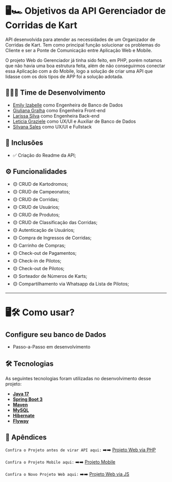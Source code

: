 # 🖥️🏎️ Objetivos da API Gerenciador de Corridas de Kart
API desenvolvida para atender as necessidades de um Organizador de Corridas de Kart. Tem como principal função solucionar os problemas do Cliente e ser a Ponte de Comunicação entre Aplicação Web e Mobile.

O projeto Web do Gerenciador já tinha sido feito, em PHP, porém notamos que não havia uma boa estrutura feita, além de não conseguirmos conectar essa Aplicação com a do Mobile, logo a solução de criar uma API que lidasse com os dois tipos de APP foi a solução adotada.

## 🚀👩‍💻 Time de Desenvolvimento

-  [Emily Izabelle](https://github.com/em1ky) como Engenheira de Banco de Dados
-  [Giuliana Gralha](https://github.com/Giuliana09) como Engenheira Front-end
-  [Larissa Silva](https://github.com/LarissaSL) como Engenheira Back-end
-  [Leticia Graziele](https://github.com/LeticiaGraziel) como UX/UI e Auxiliar de Banco de Dados
-  [Silvana Sales](https://github.com/SilvanaMenezes) como UX/UI e Fullstack


## 🎯 Inclusões

- ✅ Criação do Readme da API;

## ⚙️ Funcionalidades

- 🟡 CRUD de Kartodromos;
- 🟡 CRUD de Campeonatos;
- 🟡 CRUD de Corridas;
- 🟡 CRUD de Usuários;
- 🟡 CRUD de Produtos;
- 🟡 CRUD de Classificação das Corridas;
- 🟡 Autenticação de Usuários;
- 🟡 Compra de Ingressos de Corridas;
- 🟡 Carrinho de Compras;
- 🟡 Check-out de Pagamentos;
- 🟡 Check-in de Pilotos;
- 🟡 Check-out de Pilotos;
- 🟡 Sorteador de Números de Karts;
- 🟡 Compartilhamento via Whatsapp da Lista de Pilotos;

---

# 🖥️🛠️ Como usar?
## Configure seu banco de Dados
- Passo-a-Passo em desenvolvimento

## 🛠 Tecnologias

As seguintes tecnologias foram utilizadas no desenvolvimento desse projeto:

- **[Java 17](https://www.oracle.com/java)**
- **[Spring Boot 3](https://spring.io/projects/spring-boot)**
- **[Maven](https://maven.apache.org)**
- **[MySQL](https://www.mysql.com)**
- **[Hibernate](https://hibernate.org)**
- **[Flyway](https://flywaydb.org)**


## 📑 Apêndices 
`Confira o Projeto antes de virar API aqui:` ➡️➡️ [Projeto Web via PHP](https://github.com/LarissaSL/SistemaCKC)

`Confira o Projeto Mobile aqui:` ➡️➡️ [Projeto Mobile](https://github.com/LarissaSL/API_Gerenciador-De-Corridas-de-Kart)

`Confira o Novo Projeto Web aqui:` ➡️➡️ [Projeto Web via JS](https://github.com/LarissaSL/API_Gerenciador-De-Corridas-de-Kart)


